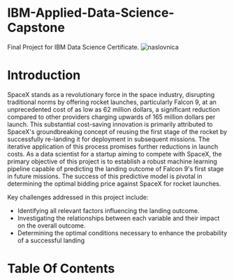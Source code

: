 # IBM-Applied-Data-Science-Capstone
Final Project for IBM Data Science Certificate.
![naslovnica](https://github.com/ddobrinic/IBM-Applied-Data-Science-Capstone/assets/28016367/e632200c-8f08-4187-8b11-fe9559446b84)

# Introduction
SpaceX stands as a revolutionary force in the space industry, disrupting traditional norms by offering rocket launches, particularly Falcon 9, at an unprecedented cost of as low as 62 million dollars, a significant reduction compared to other providers charging upwards of 165 million dollars per launch. This substantial cost-saving innovation is primarily attributed to SpaceX's groundbreaking concept of reusing the first stage of the rocket by successfully re-landing it for deployment in subsequent missions. The iterative application of this process promises further reductions in launch costs.
As a data scientist for a startup aiming to compete with SpaceX, the primary objective of this project is to establish a robust machine learning pipeline capable of predicting the landing outcome of Falcon 9's first stage in future missions. The success of this predictive model is pivotal in determining the optimal bidding price against SpaceX for rocket launches.

Key challenges addressed in this project include:
* Identifying all relevant factors influencing the landing outcome.
* Investigating the relationships between each variable and their impact on the overall outcome.
* Determining the optimal conditions necessary to enhance the probability of a successful landing

# Table Of Contents
